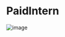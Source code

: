 # PaidIntern

![image](https://github.com/user-attachments/assets/7b6c2ec3-c8d9-47b0-ae21-c0e14032a9b3)
